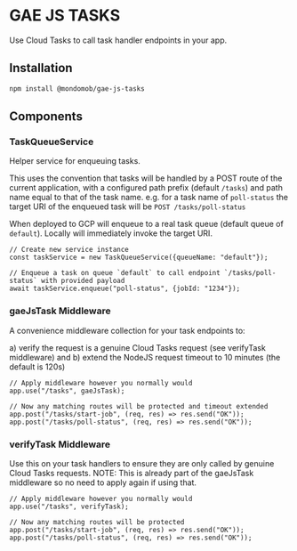 # GAE JS TASKS

Use Cloud Tasks to call task handler endpoints in your app.

## Installation

```sh
npm install @mondomob/gae-js-tasks
```

## Components

### TaskQueueService
Helper service for enqueuing tasks.

This uses the convention that tasks will be handled by a POST route of the current application, 
with a configured path prefix (default `/tasks`) and path name equal to that of the task name.
e.g. for a task name of `poll-status` the target URI of the enqueued task will be 
`POST /tasks/poll-status`

When deployed to GCP will enqueue to a real task queue (default queue of `default`). Locally will
immediately invoke the target URI.

```
// Create new service instance
const taskService = new TaskQueueService({queueName: "default"});

// Enqueue a task on queue `default` to call endpoint `/tasks/poll-status` with provided payload
await taskService.enqueue("poll-status", {jobId: "1234"});
```

### gaeJsTask Middleware
A convenience middleware collection for your task endpoints to:

a) verify the request is a genuine Cloud Tasks request (see verifyTask middleware) and
b) extend the NodeJS request timeout to 10 minutes (the default is 120s)

```
// Apply middleware however you normally would
app.use("/tasks", gaeJsTask);

// Now any matching routes will be protected and timeout extended
app.post("/tasks/start-job", (req, res) => res.send("OK"));
app.post("/tasks/poll-status", (req, res) => res.send("OK"));
```

### verifyTask Middleware
Use this on your task handlers to ensure they are only called by genuine Cloud Tasks requests.
NOTE: This is already part of the gaeJsTask middleware so no need to apply again if using that.

```
// Apply middleware however you normally would
app.use("/tasks", verifyTask);

// Now any matching routes will be protected
app.post("/tasks/start-job", (req, res) => res.send("OK"));
app.post("/tasks/poll-status", (req, res) => res.send("OK"));
```